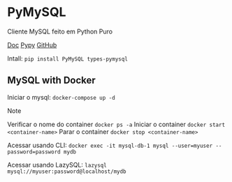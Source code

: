 # PyMySQL

Cliente MySQL feito em Python Puro

[Doc](https://pymysql.readthedocs.io/en/latest/)
[Pypy](https://pypi.org/project/pymysql/)
[GitHub](https://github.com/PyMySQL/PyMySQL)

Intall: `pip install PyMySQL types-pymysql`

## MySQL with Docker

Iniciar o mysql: `docker-compose up -d`

> [!NOTE]
> Verificar o nome do container `docker ps -a`
> Iniciar o container `docker start <container-name>`
> Parar o container `docker stop <container-name>`

Acessar usando CLI: `docker exec -it mysql-db-1 mysql --user=myuser --password=password mydb`

Acessar usando LazySQL: `lazysql mysql://myuser:password@localhost/mydb`
